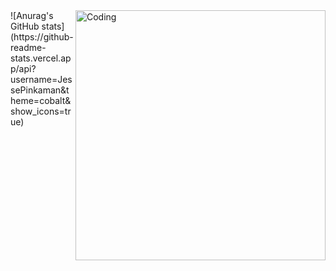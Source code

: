<img align="right" alt="Coding" width="400" src="https://i.pinimg.com/564x/a6/05/17/a60517008de1965134016f8e33a2354b.jpg">
![Anurag's GitHub stats](https://github-readme-stats.vercel.app/api?username=JessePinkaman&theme=cobalt&show_icons=true)
